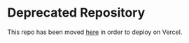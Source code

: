 # Deprecated Repository

This repo has been moved [here](https://github.com/erichung9060/site) in order to deploy on Vercel.